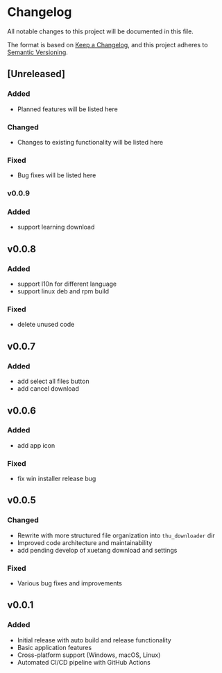 # Changelog

All notable changes to this project will be documented in this file.

The format is based on [Keep a Changelog](https://keepachangelog.com/en/1.0.0/),
and this project adheres to [Semantic Versioning](https://semver.org/spec/v2.0.0.html).

## [Unreleased]

### Added
- Planned features will be listed here

### Changed
- Changes to existing functionality will be listed here

### Fixed
- Bug fixes will be listed here


### v0.0.9
### Added
- support learning download


## v0.0.8

### Added
- support l10n for different language
- support linux deb and rpm build

### Fixed
- delete unused code

## v0.0.7

### Added
- add select all files button
- add cancel download


## v0.0.6

### Added
- add app icon

### Fixed
- fix win installer release bug

## v0.0.5

### Changed
- Rewrite with more structured file organization into `thu_downloader` dir
- Improved code architecture and maintainability
- add pending develop of xuetang download and settings

### Fixed
- Various bug fixes and improvements

## v0.0.1

### Added
- Initial release with auto build and release functionality
- Basic application features
- Cross-platform support (Windows, macOS, Linux)
- Automated CI/CD pipeline with GitHub Actions